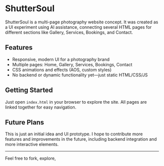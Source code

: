 # ShutterSoul

ShutterSoul is a multi-page photography website concept. It was created as a UI experiment using AI assistance, connecting several HTML pages for different sections like Gallery, Services, Bookings, and Contact.

## Features

- Responsive, modern UI for a photography brand
- Multiple pages: Home, Gallery, Services, Bookings, Contact
- CSS animations and effects (AOS, custom styles)
- No backend or dynamic functionality yet—just static HTML/CSS/JS

## Getting Started

Just open `index.html` in your browser to explore the site. All pages are linked together for easy navigation.

## Future Plans

This is just an initial idea and UI prototype. I hope to contribute more features and improvements in the future, including backend integration and more interactive elements.

---

Feel free to fork, explore,
